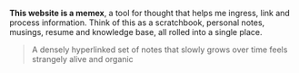 ---
---

**This website is a memex**, a tool for thought that helps me ingress, link and process information. Think of this as a scratchbook, personal notes, musings, resume and knowledge base, all rolled into a single place.

> A densely hyperlinked set of notes that slowly grows over time feels strangely alive and organic
